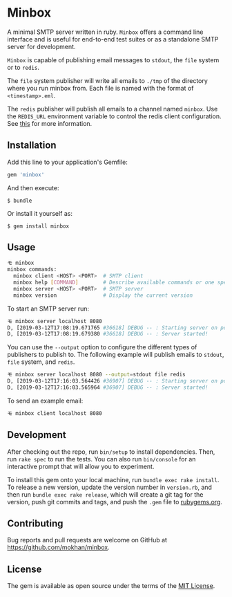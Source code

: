 # Minbox

A minimal SMTP server written in ruby. `Minbox` offers a command line
interface and is useful for end-to-end test suites or as a standalone SMTP server
for development.

`Minbox` is capable of publishing email messages to `stdout`, the `file`
system or to `redis`.

The `file` system publisher will write all emails to `./tmp` of the
directory where you run minbox from. Each file is named with the format
of `<timestamp>.eml`.

The `redis` publisher will publish all emails to a channel named
`minbox`. Use the `REDIS_URL` environment variable to control the redis
client configuration.  See [this](https://github.com/redis/redis-rb/blob/df07a4c90413ed5dda7bc8fe928b00aaad5462fa/lib/redis/client.rb#L9) for more information.

## Installation

Add this line to your application's Gemfile:

```ruby
gem 'minbox'
```

And then execute:

    $ bundle

Or install it yourself as:

    $ gem install minbox

## Usage

```bash
モ minbox
minbox commands:
  minbox client <HOST> <PORT>  # SMTP client
  minbox help [COMMAND]        # Describe available commands or one specific command
  minbox server <HOST> <PORT>  # SMTP server
  minbox version               # Display the current version
```

To start an SMTP server run:

```bash
モ minbox server localhost 8080
D, [2019-03-12T17:08:19.671765 #36618] DEBUG -- : Starting server on port 8080...
D, [2019-03-12T17:08:19.679380 #36618] DEBUG -- : Server started!
```

You can use the `--output` option to configure the different types of
publishers to publish to. The following example will publish emails to
`stdout`, `file` system, and `redis`.

```bash
モ minbox server localhost 8080 --output=stdout file redis
D, [2019-03-12T17:16:03.564426 #36907] DEBUG -- : Starting server on port 8080...
D, [2019-03-12T17:16:03.565964 #36907] DEBUG -- : Server started!
```

To send an example email:

```bash
モ minbox client localhost 8080
```

## Development

After checking out the repo, run `bin/setup` to install dependencies. Then, run `rake spec` to run the tests. You can also run `bin/console` for an interactive prompt that will allow you to experiment.

To install this gem onto your local machine, run `bundle exec rake install`. To release a new version, update the version number in `version.rb`, and then run `bundle exec rake release`, which will create a git tag for the version, push git commits and tags, and push the `.gem` file to [rubygems.org](https://rubygems.org).

## Contributing

Bug reports and pull requests are welcome on GitHub at https://github.com/mokhan/minbox.

## License

The gem is available as open source under the terms of the [MIT License](https://opensource.org/licenses/MIT).
